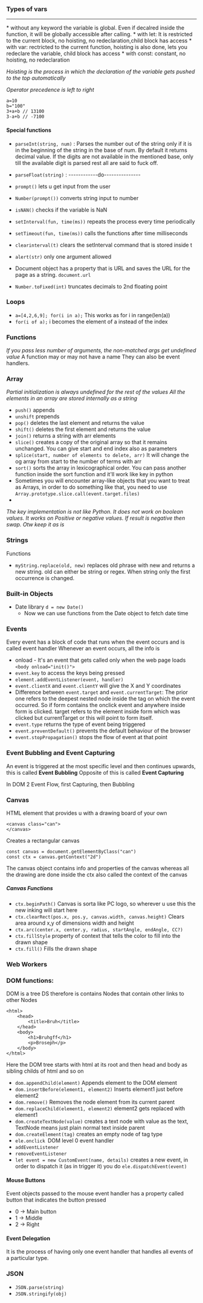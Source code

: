 ### Types of vars
<hr>
* without any keyword the variable is  global. Even if decalred inside the function, it will be globally accessible after calling.
* with let: It is restricted to the current block, no hoisting, no redeclaration,child block has access
* with var: rectricted to the current function, hoisting is also done, lets you redeclare the variable, child block has access
* with const: constant, no hoisting, no redeclaration

*Hoisting is the process in which the declaration of the variable gets pushed to the top automatically*

*Operator precedence is left to right*
```
a=10
b="100"
3+a+b // 13100
3-a+b // -7100
```

#### Special functions
* `parseInt(string, num)` : Parses the number out of the string only if it is in the beginning of the string in the base of num. By default it returns decimal value. If the digits are not available in the mentioned base, only till the available digit is parsed rest all are said to fuck off.
* `parseFloat(string)` : ------------do---------------
* `prompt()` lets u get input from the user
* `Number(prompt())` converts string input to number
* `isNAN()` checks if the variable is NaN
* `setInterval(fun, time(ms))` repeats the process every time periodically
* `setTimeout(fun, time(ms))` calls the functions after time milliseconds
* `clearinterval(t)` clears the setInterval command that is stored inside t
* `alert(str)` only one argument allowed
* Document object has a property that is URL and saves the URL for the page as a string. `document.url`

* `Number.toFixed(int)` truncates decimals to 2nd floating point

### Loops
* `a=[4,2,6,9]; for(i in a);` This works as for i in range(len(a))
* `for(i of a);` i becomes the element of a instead of the index


### Functions
*If you pass less number of arguments, the non-matched args get undefined value*
A function may or may not have a name
They can also be event handlers.

### Array
*Partial initialization is always undefined for the rest of the values*
*All the elements in an array are stored internally as a string*
* `push()` appends
* `unshift` prepends
* `pop()` deletes the last element and returns the value
* `shift()` deletes the first element and returns the value
* `join()` returns a string with arr elements
* `slice()` creates a copy of the original array so that it remains unchanged. You can give start and end index also as parameters
* `splice(start, number of elements to delete, arr)` It will change the og array from start to the number of terms with arr
* `sort()` sorts the array in lexicographical order. You can pass another function inside the sort function and it'll work like key in python
* Sometimes you will encounter array-like objects that you want to treat as Arrays, in order to do something like that, you need to use `Array.prototype.slice.call(event.target.files)`
* 
*The key implementation is not like Python. It does not work on boolean values. It works on Positive or negative values. If result is negative then swap. Otw keep it as is*

### Strings
Functions
* `myString.replace(old, new)` replaces old phrase with new and returns a new string. old can either be string or regex. When string only the first occurrence is changed.


### Built-in Objects
* Date library `d = new Date()`
	* Now we can use functions from the Date object to fetch date time

### Events
Every event has a block of code that runs when the event occurs and is called event handler
Whenever an event occurs, all the info is 
* onload - It's an event that gets called only when the web page loads `<body onload="init()">`
* `event.key` to access the keys being pressed
* `element.addEventListener(event, handler)`
* `event.clientX` and `event.clientY` will give the X and Y coordinates
* Difference between `event.target` and `event.currentTarget`: The prior one refers to the deepest nested node inside the tag on which the event occurred. So if form contains the onclick event and anywhere inside form is clicked. target refers to the element inside form which was clicked but currentTarget or this will point to form itself.
* `event.type` returns the type of event being triggered
* `event.preventDefault()` prevents the default behaviour of the browser
* `event.stopPropagation()` stops the flow of event at that point

### Event Bubbling and Event Capturing
An event is triggered at the most specific level and then continues upwards, this is called **Event Bubbling**
Opposite of this is called **Event Capturing**

In DOM 2 Event Flow, first Capturing, then Bubbling

### Canvas
HTML element that provides u with a drawing board of your own
```
<canvas class="can">
</canvas>
```
Creates a rectangular canvas
```
const canvas = document.getElementByClass("can")
const ctx = canvas.getContext("2d")
```
The canvas object contains info and properties of the canvas whereas all the drawing are done inside the ctx also called the context of the canvas

##### Canvas Functions
* `ctx.beginPath()` Canvas is sorta like PC logo, so wherever u use this the new inking will start here
* `ctx.clearRect(pos.x, pos.y, canvas.width, canvas.height)` Clears area around x,y of dimensions width and height
* `ctx.arc(center.x, center.y, radius, startAngle, endAngle, CC?)`
* `ctx.fillStyle` property of context that tells the color to fill into the drawn shape
* `ctx.fill()` Fills the drawn shape


### Web Workers


### DOM functions:
DOM is a tree DS therefore is contains Nodes that contain other links to other Nodes
```
<html>
	<head>
		<title>Bruh</title>
	</head>
	<body>
		<h1>Bruhgff</h1>
		<p>Broseph</p>
	</body>
</html>
```
Here the DOM tree starts with html at its root and then head and body as sibling childs of html and so on

* `dom.appendChild(element)` Appends element to the DOM element
* `dom.insertBefore(element1, element2)` Inserts element1 just before element2
* `dom.remove()` Removes the node element from its current parent
* `dom.replaceChild(element1, element2)` element2 gets replaced with element1
* `dom.createTextNode(value)` creates a text node with value as the text, TextNode means just plain normal text inside parent
* `dom.createElement(tag)` creates an empty node of tag type
* `ele.onclick `DOM level 0 event handler
* `addEventListener`
* `removeEventListener`
* `let event = new CustomEvent(name, details)` creates a new event, in order to dispatch it (as in trigger it) you do `ele.dispatchEvent(event)`


#### Mouse Buttons
Event objects passed to the mouse event handler has a property called button that indicates the button pressed
* 0 -> Main button
* 1 -> Middle
* 2 -> Right

#### Event Delegation
It is the process of having only one event handler that handles all events of a particular type.


### JSON
* `JSON.parse(string)`
* `JSON.stringify(obj)`

